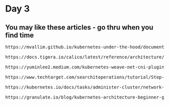 # Day 3

## You may like these articles - go thru when you find time
<pre>
https://mvallim.github.io/kubernetes-under-the-hood/documentation/kube-flannel.html

https://docs.tigera.io/calico/latest/reference/architecture/overview

https://yuminlee2.medium.com/kubernetes-weave-net-cni-plugin-810849203c73
  
https://www.techtarget.com/searchitoperations/tutorial/Step-by-step-guide-Get-started-with-Weave-for-Kubernetes#:~:text=Weave%20Net%2C%20often%20simply%20called,to%20talk%20to%20each%20other.

https://kubernetes.io/docs/tasks/administer-cluster/network-policy-provider/weave-network-policy/

https://granulate.io/blog/kubernetes-architecture-beginner-guide/


</pre>
